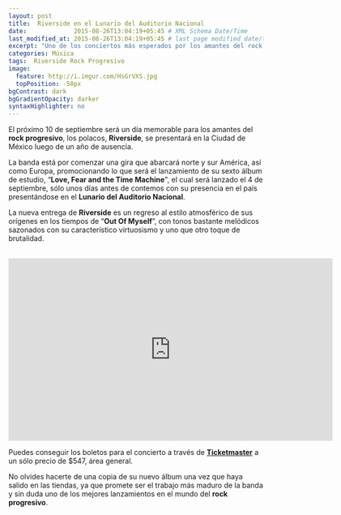 ```yaml
---
layout: post
title:  Riverside en el Lunario del Auditorio Nacional
date:             2015-08-26T13:04:19+05:45 # XML Schema Date/Time
last_modified_at: 2015-08-26T13:04:19+05:45 # last page modified date/time
excerpt: "Uno de los conciertos más esperados por los amantes del rock progresivo en México."
categories: Música
tags:  Riverside Rock Progresivo
image:
  feature: http://i.imgur.com/HsGrVXS.jpg
  topPosition: -50px
bgContrast: dark
bgGradientOpacity: darker
syntaxHighlighter: no
---
```


El próximo 10 de septiembre será un día memorable para los amantes del **rock progresivo**, los polacos, **Riverside**, se presentará en la Ciudad de México luego de un año de ausencia.

La banda está por comenzar una gira que abarcará norte y sur América, así como Europa, promocionando lo que será el lanzamiento de su sexto álbum de estudio, “**Love, Fear and the Time Machine**", el cual será lanzado el 4 de septiembre, sólo unos días antes de contemos con su presencia en el país presentándose en el **Lunario del Auditorio Nacional**.

La nueva entrega de **Riverside** es un regreso al estilo atmosférico de sus orígenes en los tiempos de “**Out Of Myself**”, con tonos bastante melódicos sazonados con su característico virtuosismo y uno que otro toque de brutalidad. 

<br>
<iframe width="640" height="360" src="https://www.youtube.com/embed/Vc4MSBVLF2c" frameborder="0" allowfullscreen></iframe>
<br>

Puedes conseguir los boletos para el concierto a través de [**Ticketmaster**](http://www.ticketmaster.com.mx/Riverside-boletos/artist/750048?tm_link=edp_Artist_Name) a un sólo precio de $547, área general.

No olvides hacerte de una copia de su nuevo álbum una vez que haya salido en las tiendas, ya que promete ser el trabajo más maduro de la banda y sin duda uno de los mejores lanzamientos en el mundo del **rock progresivo**.

